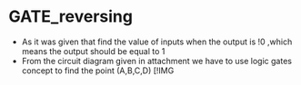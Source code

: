 # GATE_reversing

- As it was given that find the value of inputs when the output is !0 ,which means the output should be equal to 1
- From the circuit diagram given in attachment we have to use logic gates concept to find the point (A,B,C,D)
[!IMG
